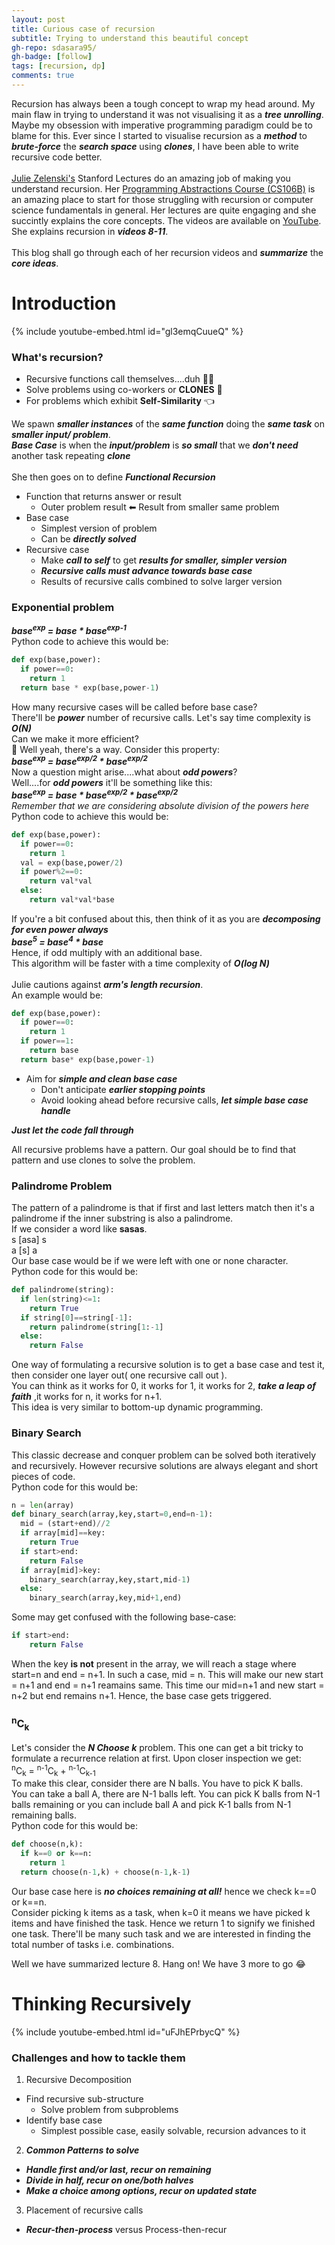 ```yaml
---
layout: post
title: Curious case of recursion
subtitle: Trying to understand this beautiful concept
gh-repo: sdasara95/
gh-badge: [follow]
tags: [recursion, dp]
comments: true
---
```

Recursion has always been a tough concept to wrap my head around.  My main flaw in trying to understand it was not visualising it as a ***tree unrolling***. Maybe my obsession with imperative programming paradigm could be to blame for this.  Ever since I started to visualise recursion as a ***method*** to ***brute-force*** the ***search space*** using ***clones***, I have been able to write recursive code better. <br />
<br />
[Julie Zelenski's](https://www-cs-faculty.stanford.edu/~zelenski/) Stanford Lectures do an amazing job of making you understand recursion. Her [Programming Abstractions Course (CS106B)](http://web.stanford.edu/class/cs106b/) is an amazing place to start for those struggling with recursion or computer science fundamentals in general. Her lectures are quite engaging and she succintly explains the core concepts. The videos are available on [YouTube](https://www.youtube.com/watch?v=kMzH3tfP6f8). She explains recursion in ***videos 8-11***. <br />
<br />
This blog shall go through each of her recursion videos and ***summarize*** the ***core ideas***.

# Introduction
{% include youtube-embed.html id="gl3emqCuueQ" %} 
### What's recursion?
* Recursive functions call themselves....duh 🤷‍♂️ <br />
* Solve problems using co-workers or **CLONES** 🔑 <br />
* For problems which exhibit **Self-Similarity** 👈 <br />

We spawn ***smaller instances*** of the ***same function*** doing the ***same task*** on ***smaller input/ problem***. <br />
***Base Case*** is when the ***input/problem*** is ***so small*** that we ***don't need*** another task repeating ***clone*** <br />
<br />
She then goes on to define ***Functional Recursion*** 
* Function that returns answer or result
  * Outer problem result ⬅ Result from smaller same problem
* Base case
  * Simplest version of problem
  * Can be ***directly solved***
* Recursive case
  * Make ***call to self*** to get ***results for smaller, simpler version***
  * ***Recursive calls must advance towards base case***
  * Results of recursive calls combined to solve larger version

### Exponential problem 
***base<sup>exp</sup> = base * base<sup>exp-1</sup>***  <br />
Python code to achieve this would be: <br />
```python
def exp(base,power):
  if power==0:
    return 1
  return base * exp(base,power-1)
```
How many recursive cases will be called before base case? <br >
There'll be ***power*** number of recursive calls. Let's say time complexity is ***O(N)*** <br >
Can we make it more efficient? <br />
🤔 Well yeah, there's a way. Consider this property: <br />
***base<sup>exp</sup> = base<sup>exp/2</sup> * base<sup>exp/2</sup>***  <br />
Now a question might arise....what about ***odd powers***? <br />
Well....for ***odd powers*** it'll be something like this: <br />
***base<sup>exp</sup> = base * base<sup>exp/2</sup> * base<sup>exp/2</sup>***  <br />
*Remember that we are considering absolute division of the powers here* <br />
Python code to achieve this would be: <br />
```python
def exp(base,power):
  if power==0:
    return 1
  val = exp(base,power/2)
  if power%2==0:
    return val*val
  else:
    return val*val*base
```
If you're a bit confused about this, then think of it as you are ***decomposing for even power always*** <br />
***base<sup>5</sup> = base<sup>4</sup> * base*** <br />
Hence, if odd multiply with an additional base. <br />
This algorithm will be faster with a time complexity of ***O(log N)*** <br />
<br />
Julie cautions against ***arm's length recursion***. <br /> 
An example would be: <br />
```python
def exp(base,power):
  if power==0:
    return 1
  if power==1:
    return base
  return base* exp(base,power-1)
```
* Aim for ***simple and clean base case***
  * Don't anticipate ***earlier stopping points***
  * Avoid looking ahead before recursive calls, ***let simple base case handle***

***Just let the code fall through*** <br />

All recursive problems have a pattern. Our goal should be to find that pattern and use clones to solve the problem. <br />

### Palindrome Problem
The pattern of a palindrome is that if first and last letters match then it's a palindrome if the inner substring is also a palindrome. <br />
If we consider a word like **sasas**. <br />
s [asa] s <br />
 a [s] a  <br />
Our base case would be if we were left with one or none character. <br />
Python code for this would be:
```python
def palindrome(string):
  if len(string)<=1:
    return True
  if string[0]==string[-1]:
    return palindrome(string[1:-1]
  else:
    return False
```
One way of formulating a recursive solution is to get a base case and test it, then consider one layer out( one recursive call out ). <br />
You can think as it works for 0, it works for 1, it works for 2, ***take a leap of faith*** ,it works for n, it works for n+1. <br />
This idea is very similar to bottom-up dynamic programming. <br />

### Binary Search
This classic decrease and conquer problem can be solved both iteratively and recursively. However recursive solutions are always elegant and short pieces of code. <br />
Python code for this would be: <br>
```python
n = len(array)
def binary_search(array,key,start=0,end=n-1):
  mid = (start+end)//2
  if array[mid]==key:
    return True
  if start>end:
    return False
  if array[mid]>key:
    binary_search(array,key,start,mid-1)
  else:
    binary_search(array,key,mid+1,end)
```
Some may get confused with the following base-case: <br>
```python
if start>end:
    return False
```
When the key **is not** present in the array, we will reach a stage where start=n and end = n+1. In such a case, mid = n. This will make our new start = n+1 and end = n+1 reamains same. This time our mid=n+1 and new start = n+2 but end remains n+1. Hence, the base case gets triggered. <br>

### <sup>n</sup>C<sub>k</sub>
Let's consider the ***N Choose k*** problem. This one can get a bit tricky to formulate a recurrence relation at first. Upon closer inspection we get: <br>
<sup>n</sup>C<sub>k</sub> = <sup>n-1</sup>C<sub>k</sub> + <sup>n-1</sup>C<sub>k-1</sub> <br>
To make this clear, consider there are N balls. You have to pick K balls. <br>
You can take a ball A, there are N-1 balls left. You can pick K balls from N-1 balls remaining or you can include ball A and pick K-1 balls from N-1 remaining balls. <br>
Python code for this would be: <br>
```python
def choose(n,k):
  if k==0 or k==n:
    return 1
  return choose(n-1,k) + choose(n-1,k-1)
```
Our base case here is ***no choices remaining at all!*** hence we check k==0 or k==n. <br>
Consider picking k items as a task, when k=0 it means we have picked k items and have finished the task. Hence we return 1 to signify we finished one task. There'll be many such task and we are interested in finding the total number of tasks i.e. combinations.

Well we have summarized lecture 8. Hang on! We have 3 more to go 😂

# Thinking Recursively
{% include youtube-embed.html id="uFJhEPrbycQ" %}

### Challenges and how to tackle them
1. Recursive Decomposition
  * Find recursive sub-structure
    * Solve problem from subproblems
  * Identify base case
    * Simplest possible case, easily solvable, recursion advances to it
2.  ***Common Patterns to solve***
  * ***Handle first and/or last, recur on remaining***
  * ***Divide in half, recur on one/both halves***
  * ***Make a choice among options, recur on updated state***
3. Placement of recursive calls
  * ***Recur-then-process*** versus Process-then-recur


